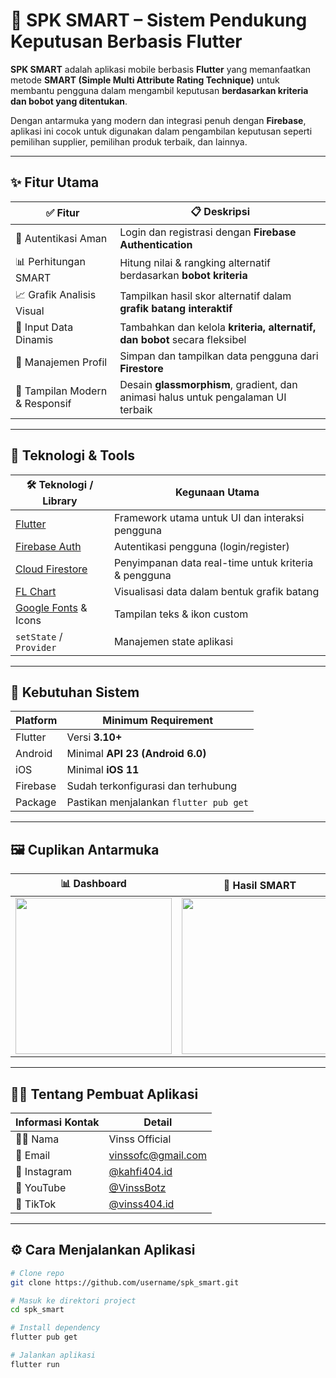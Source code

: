 # 🧠 SPK SMART – Sistem Pendukung Keputusan Berbasis Flutter

**SPK SMART** adalah aplikasi mobile berbasis **Flutter** yang memanfaatkan metode **SMART (Simple Multi Attribute Rating Technique)** untuk membantu pengguna dalam mengambil keputusan **berdasarkan kriteria dan bobot yang ditentukan**.

Dengan antarmuka yang modern dan integrasi penuh dengan **Firebase**, aplikasi ini cocok untuk digunakan dalam pengambilan keputusan seperti pemilihan supplier, pemilihan produk terbaik, dan lainnya.

---

## ✨ Fitur Utama

| ✅ Fitur                           | 📋 Deskripsi                                                                 |
|-----------------------------------|------------------------------------------------------------------------------|
| 🔐 Autentikasi Aman               | Login dan registrasi dengan **Firebase Authentication**                     |
| 📊 Perhitungan SMART              | Hitung nilai & rangking alternatif berdasarkan **bobot kriteria**            |
| 📈 Grafik Analisis Visual         | Tampilkan hasil skor alternatif dalam **grafik batang interaktif**          |
| 📝 Input Data Dinamis             | Tambahkan dan kelola **kriteria, alternatif, dan bobot** secara fleksibel   |
| 👤 Manajemen Profil               | Simpan dan tampilkan data pengguna dari **Firestore**                       |
| 🎨 Tampilan Modern & Responsif    | Desain **glassmorphism**, gradient, dan animasi halus untuk pengalaman UI terbaik |

---

## 🧰 Teknologi & Tools

| 🛠️ Teknologi / Library             | Kegunaan Utama                                                   |
|-----------------------------------|------------------------------------------------------------------|
| [Flutter](https://flutter.dev)    | Framework utama untuk UI dan interaksi pengguna                  |
| [Firebase Auth](https://firebase.google.com/products/auth) | Autentikasi pengguna (login/register)                           |
| [Cloud Firestore](https://firebase.google.com/products/firestore) | Penyimpanan data real-time untuk kriteria & pengguna          |
| [FL Chart](https://pub.dev/packages/fl_chart) | Visualisasi data dalam bentuk grafik batang                      |
| [Google Fonts](https://pub.dev/packages/google_fonts) & Icons | Tampilan teks & ikon custom                                      |
| `setState` / `Provider`           | Manajemen state aplikasi                                         |

---

## 📱 Kebutuhan Sistem

| Platform  | Minimum Requirement                      |
|-----------|-------------------------------------------|
| Flutter   | Versi **3.10+**                          |
| Android   | Minimal **API 23 (Android 6.0)**         |
| iOS       | Minimal **iOS 11**                       |
| Firebase  | Sudah terkonfigurasi dan terhubung       |
| Package   | Pastikan menjalankan `flutter pub get`   |

---

## 🖼️ Cuplikan Antarmuka

| 📊 Dashboard | 🧮 Hasil SMART | 📝 Input Data |
|-------------|----------------|---------------|
| <img src="https://i.imgur.com/VBjPMz9.png" width="250"/> | <img src="https://i.imgur.com/VODZKZ1.png" width="250"/> | <img src="https://i.imgur.com/VODZKZ1.png" width="250"/> |

---

## 👨‍💻 Tentang Pembuat Aplikasi

| Informasi Kontak | Detail |
|------------------|--------|
| 👨‍💻 Nama          | Vinss Official |
| 📧 Email         | [vinssofc@gmail.com](mailto:vinssofc@gmail.com) |
| 📸 Instagram     | [@kahfi404.id](https://instagram.com/kahfi404.id) |
| 🎥 YouTube       | [@VinssBotz](https://youtube.com/@VinssBotz) |
| 🎵 TikTok        | [@vinss404.id](https://tiktok.com/@vinss404.id) |

---

## ⚙️ Cara Menjalankan Aplikasi

```bash
# Clone repo
git clone https://github.com/username/spk_smart.git

# Masuk ke direktori project
cd spk_smart

# Install dependency
flutter pub get

# Jalankan aplikasi
flutter run
